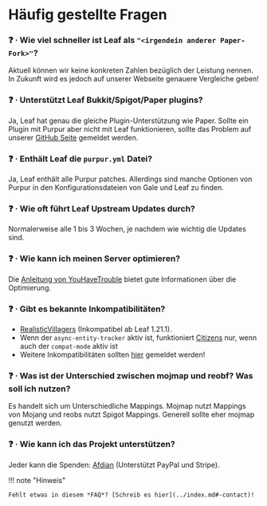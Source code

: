 # Häufig gestellte Fragen

### ❓ · Wie viel schneller ist Leaf als `"<irgendein anderer Paper-Fork>"`?
Aktuell können wir keine konkreten Zahlen bezüglich der Leistung nennen. In Zukunft wird es jedoch auf unserer Webseite genauere Vergleiche geben!

### ❓ · Unterstützt Leaf Bukkit/Spigot/Paper plugins?
Ja, Leaf hat genau die gleiche Plugin-Unterstützung wie Paper. Sollte ein Plugin mit Purpur aber nicht mit Leaf funktionieren, sollte das Problem auf unserer [GitHub Seite](https://github.com/Winds-Studio/Leaf/issues) gemeldet werden.

### ❓ · Enthält Leaf die `purpur.yml` Datei?
Ja, Leaf enthält alle Purpur patches. Allerdings sind manche Optionen von Purpur in den Konfigurationsdateien von Gale und Leaf zu finden.

### ❓ · Wie oft führt Leaf Upstream Updates durch?
Normalerweise alle 1 bis 3 Wochen, je nachdem wie wichtig die Updates sind.

### ❓ · Wie kann ich meinen Server optimieren?
Die [Anleitung von YouHaveTrouble](https://github.com/YouHaveTrouble/minecraft-optimization) bietet gute Informationen über die Optimierung.

### ❓ · Gibt es bekannte Inkompatibilitäten?
* [RealisticVillagers](https://www.spigotmc.org/resources/realisticvillagers.105055) (Inkompatibel ab Leaf 1.21.1).
* Wenn der `async-entity-tracker` aktiv ist, funktioniert [Citizens](https://www.spigotmc.org/resources/citizens.13811) nur, wenn auch der `compat-mode` aktiv ist
* Weitere Inkompatibilitäten sollten [hier](https://github.com/Winds-Studio/Leaf/issues) gemeldet werden!

### ❓ · Was ist der Unterschied zwischen mojmap und reobf? Was soll ich nutzen?
Es handelt sich um Unterschiedliche Mappings. Mojmap nutzt Mappings von Mojang und reobs nutzt Spigot Mappings. Generell sollte eher mojmap genutzt werden.

### ❓ · Wie kann ich das Projekt unterstützen?
Jeder kann die Spenden: [Afdian](https://afdian.com/a/Dreeam) (Unterstützt PayPal und Stripe).

!!! note "Hinweis"

    Fehlt etwas in diesem *FAQ*? [Schreib es hier](../index.md#-contact)!
